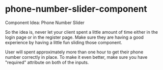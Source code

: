 # phone-number-slider-component
Component Idea: Phone Number Slider

So the idea is, never let your client spent a little amount of time
either in the login page or in the register page. Make sure they are
having a good experience by having a little fun sliding those
component.

User will spent approximately more than one hour to get their phone
number correctly in place. To make it even better, make sure you have
"required" attribute on both of the inputs.
